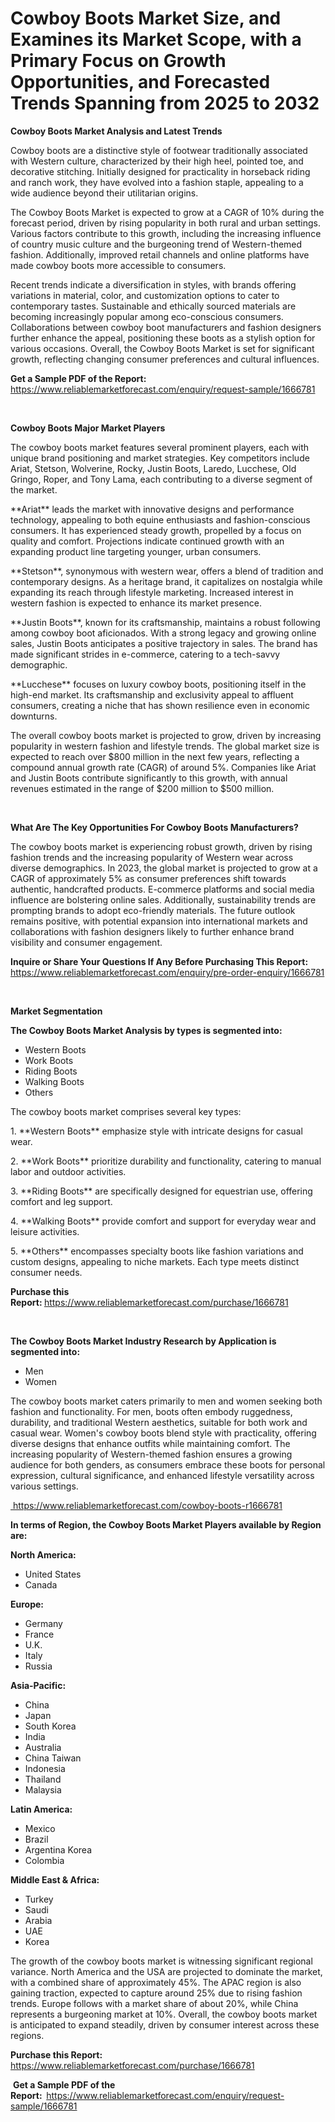<p><h1>Cowboy Boots Market Size, and Examines its Market Scope, with a Primary Focus on Growth Opportunities, and Forecasted Trends Spanning from 2025 to 2032</h1></p><p><strong>Cowboy Boots Market Analysis and Latest Trends</strong></p>
<p><p>Cowboy boots are a distinctive style of footwear traditionally associated with Western culture, characterized by their high heel, pointed toe, and decorative stitching. Initially designed for practicality in horseback riding and ranch work, they have evolved into a fashion staple, appealing to a wide audience beyond their utilitarian origins.</p><p>The Cowboy Boots Market is expected to grow at a CAGR of 10% during the forecast period, driven by rising popularity in both rural and urban settings. Various factors contribute to this growth, including the increasing influence of country music culture and the burgeoning trend of Western-themed fashion. Additionally, improved retail channels and online platforms have made cowboy boots more accessible to consumers.</p><p>Recent trends indicate a diversification in styles, with brands offering variations in material, color, and customization options to cater to contemporary tastes. Sustainable and ethically sourced materials are becoming increasingly popular among eco-conscious consumers. Collaborations between cowboy boot manufacturers and fashion designers further enhance the appeal, positioning these boots as a stylish option for various occasions. Overall, the Cowboy Boots Market is set for significant growth, reflecting changing consumer preferences and cultural influences.</p></p>
<p><strong>Get a Sample PDF of the Report:&nbsp;</strong> <a href="https://www.reliablemarketforecast.com/enquiry/request-sample/1666781?utm_campaign=3289&utm_medium=2&utm_source=Github&utm_content=ia&utm_term=16042025&utm_id=cowboy-boots">https://www.reliablemarketforecast.com/enquiry/request-sample/1666781</a></p>
<p>&nbsp;</p>
<p><strong>Cowboy Boots Major Market Players</strong></p>
<p><p>The cowboy boots market features several prominent players, each with unique brand positioning and market strategies. Key competitors include Ariat, Stetson, Wolverine, Rocky, Justin Boots, Laredo, Lucchese, Old Gringo, Roper, and Tony Lama, each contributing to a diverse segment of the market.</p><p>**Ariat** leads the market with innovative designs and performance technology, appealing to both equine enthusiasts and fashion-conscious consumers. It has experienced steady growth, propelled by a focus on quality and comfort. Projections indicate continued growth with an expanding product line targeting younger, urban consumers.</p><p>**Stetson**, synonymous with western wear, offers a blend of tradition and contemporary designs. As a heritage brand, it capitalizes on nostalgia while expanding its reach through lifestyle marketing. Increased interest in western fashion is expected to enhance its market presence.</p><p>**Justin Boots**, known for its craftsmanship, maintains a robust following among cowboy boot aficionados. With a strong legacy and growing online sales, Justin Boots anticipates a positive trajectory in sales. The brand has made significant strides in e-commerce, catering to a tech-savvy demographic.</p><p>**Lucchese** focuses on luxury cowboy boots, positioning itself in the high-end market. Its craftsmanship and exclusivity appeal to affluent consumers, creating a niche that has shown resilience even in economic downturns.</p><p>The overall cowboy boots market is projected to grow, driven by increasing popularity in western fashion and lifestyle trends. The global market size is expected to reach over $800 million in the next few years, reflecting a compound annual growth rate (CAGR) of around 5%. Companies like Ariat and Justin Boots contribute significantly to this growth, with annual revenues estimated in the range of $200 million to $500 million.</p></p>
<p>&nbsp;</p>
<p><strong>What Are The Key Opportunities For Cowboy Boots Manufacturers?</strong></p>
<p><p>The cowboy boots market is experiencing robust growth, driven by rising fashion trends and the increasing popularity of Western wear across diverse demographics. In 2023, the global market is projected to grow at a CAGR of approximately 5% as consumer preferences shift towards authentic, handcrafted products. E-commerce platforms and social media influence are bolstering online sales. Additionally, sustainability trends are prompting brands to adopt eco-friendly materials. The future outlook remains positive, with potential expansion into international markets and collaborations with fashion designers likely to further enhance brand visibility and consumer engagement.</p></p>
<p><strong>Inquire or Share Your Questions If Any Before Purchasing This Report:</strong> <a href="https://www.reliablemarketforecast.com/enquiry/pre-order-enquiry/1666781?utm_campaign=3289&utm_medium=2&utm_source=Github&utm_content=ia&utm_term=16042025&utm_id=cowboy-boots">https://www.reliablemarketforecast.com/enquiry/pre-order-enquiry/1666781</a></p>
<p>&nbsp;</p>
<p><strong>Market Segmentation</strong></p>
<p><strong>The Cowboy Boots Market Analysis by types is segmented into:</strong></p>
<p><ul><li>Western Boots</li><li>Work Boots</li><li>Riding Boots</li><li>Walking Boots</li><li>Others</li></ul></p>
<p><p>The cowboy boots market comprises several key types: </p><p>1. **Western Boots** emphasize style with intricate designs for casual wear.</p><p>2. **Work Boots** prioritize durability and functionality, catering to manual labor and outdoor activities.</p><p>3. **Riding Boots** are specifically designed for equestrian use, offering comfort and leg support.</p><p>4. **Walking Boots** provide comfort and support for everyday wear and leisure activities.</p><p>5. **Others** encompasses specialty boots like fashion variations and custom designs, appealing to niche markets. Each type meets distinct consumer needs.</p></p>
<p><strong>Purchase this Report:&nbsp;</strong><a href="https://www.reliablemarketforecast.com/purchase/1666781?utm_campaign=3289&utm_medium=2&utm_source=Github&utm_content=ia&utm_term=16042025&utm_id=cowboy-boots">https://www.reliablemarketforecast.com/purchase/1666781</a></p>
<p>&nbsp;</p>
<p><strong>The Cowboy Boots Market Industry Research by Application is segmented into:</strong></p>
<p><ul><li>Men</li><li>Women</li></ul></p>
<p><p>The cowboy boots market caters primarily to men and women seeking both fashion and functionality. For men, boots often embody ruggedness, durability, and traditional Western aesthetics, suitable for both work and casual wear. Women's cowboy boots blend style with practicality, offering diverse designs that enhance outfits while maintaining comfort. The increasing popularity of Western-themed fashion ensures a growing audience for both genders, as consumers embrace these boots for personal expression, cultural significance, and enhanced lifestyle versatility across various settings.</p></p>
<p><a href="https://www.reliablemarketforecast.com/cowboy-boots-r1666781?utm_campaign=3289&utm_medium=2&utm_source=Github&utm_content=ia&utm_term=16042025&utm_id=cowboy-boots">&nbsp;https://www.reliablemarketforecast.com/cowboy-boots-r1666781</a></p>
<p><strong>In terms of Region, the Cowboy Boots Market Players available by Region are:</strong></p>
<p>
    <p> <strong> North America: </strong>
        <ul>
            <li>United States</li>
            <li>Canada</li>
        </ul>
        </p> 
    <p> <strong> Europe: </strong>
        <ul>
            <li>Germany</li>
            <li>France</li>
            <li>U.K.</li>
            <li>Italy</li>
            <li>Russia</li>
        </ul>
        </p> 
    <p> <strong> Asia-Pacific: </strong>
        <ul>
            <li>China</li>
            <li>Japan</li>
            <li>South Korea</li>
            <li>India</li>
            <li>Australia</li>
            <li>China Taiwan</li>
            <li>Indonesia</li>
            <li>Thailand</li>
            <li>Malaysia</li>
        </ul>
        </p> 
    <p> <strong> Latin America: </strong>
        <ul>
            <li>Mexico</li>
            <li>Brazil</li>
            <li>Argentina Korea</li>
            <li>Colombia</li>
        </ul>
        </p> 
    <p> <strong> Middle East & Africa: </strong>
        <ul>
            <li>Turkey</li>
            <li>Saudi</li>
            <li>Arabia</li>
            <li>UAE</li>
            <li>Korea</li>
        </ul>
    </p>
    </p>
<p><p>The growth of the cowboy boots market is witnessing significant regional variance. North America and the USA are projected to dominate the market, with a combined share of approximately 45%. The APAC region is also gaining traction, expected to capture around 25% due to rising fashion trends. Europe follows with a market share of about 20%, while China represents a burgeoning market at 10%. Overall, the cowboy boots market is anticipated to expand steadily, driven by consumer interest across these regions.</p></p>
<p><strong>Purchase this Report: </strong><a href="https://www.reliablemarketforecast.com/purchase/1666781?utm_campaign=3289&utm_medium=2&utm_source=Github&utm_content=ia&utm_term=16042025&utm_id=cowboy-boots">https://www.reliablemarketforecast.com/purchase/1666781</a></p>
<p>&nbsp;<strong>Get a Sample PDF of the Report:&nbsp;&nbsp;</strong><a href="https://www.reliablemarketforecast.com/enquiry/request-sample/1666781?utm_campaign=3289&utm_medium=2&utm_source=Github&utm_content=ia&utm_term=16042025&utm_id=cowboy-boots">https://www.reliablemarketforecast.com/enquiry/request-sample/1666781</a></p>
<p><strong></strong></p>
<p><p></p><p></p><p></p></p>